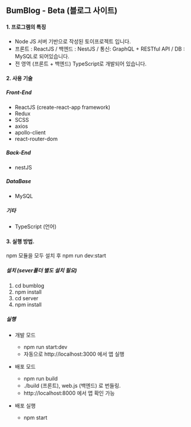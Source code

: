 ## BumBlog - Beta (블로그 사이트)

#### 1. 프로그램의 특징

* Node JS 서버 기반으로 작성된 토이프로젝트 입니다.
* 프론트 : ReactJS / 백엔드 : NestJS / 통신: GraphQL + RESTful API / DB : MySQL로 되어있습니다.
* 전 영역 (프론트 + 백엔드) TypeScript로 개발되어 있습니다.

#### 2. 사용 기술

##### Front-End
* ReactJS (create-react-app framework)
* Redux
* SCSS
* axios
* apollo-client
* react-router-dom
  
##### Back-End
* nestJS
  
##### DataBase
* MySQL 
  
##### 기타
* TypeScript (언어)

#### 3. 실행 방법.

npm 모듈을 모두 설치 후 npm run dev:start <br />

##### 설치 (sever폴더 별도 설치 필요)

1. cd bumblog
2. npm install
3. cd server
4. npm install
 
##### 실행

 * 개발 모드
   * npm run start:dev
   * 자동으로 http://localhost:3000 에서 앱 실행
 
 * 배포 모드
   * npm run build
   * ./build (프론트), web.js (백엔드) 로 번들링.
   * http://localhost:8000 에서 앱 확인 가능
   
 * 배포 실행
   * npm start
 
 
